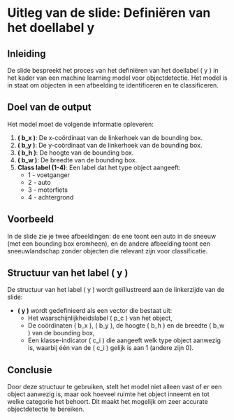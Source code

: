# Uitleg van de slide: Definiëren van het doellabel y

## Inleiding
De slide bespreekt het proces van het definiëren van het doellabel \( y \) in het kader van een machine learning model voor objectdetectie. Het model is in staat om objecten in een afbeelding te identificeren en te classificeren.

## Doel van de output
Het model moet de volgende informatie opleveren:
1. **\( b_x \)**: De x-coördinaat van de linkerhoek van de bounding box.
2. **\( b_y \)**: De y-coördinaat van de linkerhoek van de bounding box.
3. **\( b_h \)**: De hoogte van de bounding box.
4. **\( b_w \)**: De breedte van de bounding box.
5. **Class label (1-4)**: Een label dat het type object aangeeft:
   - 1 - voetganger
   - 2 - auto
   - 3 - motorfiets
   - 4 - achtergrond

## Voorbeeld
In de slide zie je twee afbeeldingen: de ene toont een auto in de sneeuw (met een bounding box eromheen), en de andere afbeelding toont een sneeuwlandschap zonder objecten die relevant zijn voor classificatie. 

## Structuur van het label \( y \)
De structuur van het label \( y \) wordt geïllustreerd aan de linkerzijde van de slide:

- **\( y \)** wordt gedefinieerd als een vector die bestaat uit:
  - Het waarschijnlijkheidslabel \( p_c \) van het object,
  - De coördinaten \( b_x \), \( b_y \), de hoogte \( b_h \) en de breedte \( b_w \) van de bounding box,
  - Een klasse-indicator \( c_i \) die aangeeft welk type object aanwezig is, waarbij één van de \( c_i \) gelijk is aan 1 (andere zijn 0).

## Conclusie
Door deze structuur te gebruiken, stelt het model niet alleen vast of er een object aanwezig is, maar ook hoeveel ruimte het object inneemt en tot welke categorie het behoort. Dit maakt het mogelijk om zeer accurate objectdetectie te bereiken.